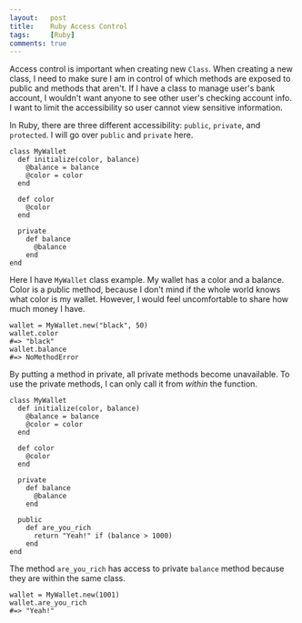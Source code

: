 ```yaml
---
layout:   post
title:    Ruby Access Control
tags:     [Ruby]
comments: true
---
```


Access control is important when creating new `Class`. When creating a new class, I need to make sure I am in control of which methods are exposed to public and methods that aren't. If I have a class to manage user's bank account, I wouldn't want anyone to see other user's checking account info. I want to limit the accessibility so user cannot view sensitive information.

In Ruby, there are three different accessibility: `public`, `private`, and `protected`. I will go over `public` and `private` here.

```
class MyWallet
  def initialize(color, balance)
    @balance = balance
    @color = color
  end

  def color
    @color
  end

  private
    def balance
      @balance
    end
end
```

Here I have `MyWallet` class example. My wallet has a color and a balance. Color is a public method, because I don't mind if the whole world knows what color is my wallet. However, I would feel uncomfortable to share how much money I have.

```
wallet = MyWallet.new("black", 50)
wallet.color
#=> "black"
wallet.balance
#=> NoMethodError
```

By putting a method in private, all private methods become unavailable. To use the private methods, I can only call it from *within* the function.

```
class MyWallet
  def initialize(color, balance)
    @balance = balance
    @color = color
  end

  def color
    @color
  end

  private
    def balance
      @balance
    end

  public
    def are_you_rich
      return "Yeah!" if (balance > 1000)
    end
end
```

The method `are_you_rich` has access to private `balance` method because they are within the same class.

```
wallet = MyWallet.new(1001)
wallet.are_you_rich
#=> "Yeah!"
```
